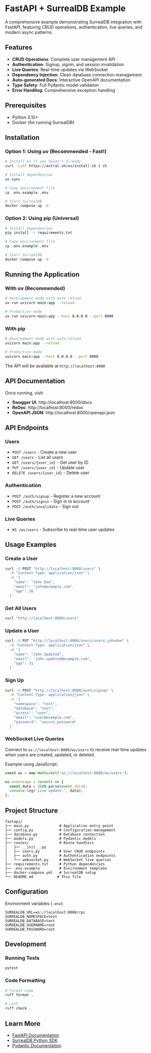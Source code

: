 # FastAPI + SurrealDB Example

A comprehensive example demonstrating SurrealDB integration with FastAPI, featuring CRUD operations, authentication, live queries, and modern async patterns.

## Features

- **CRUD Operations**: Complete user management API
- **Authentication**: Signup, signin, and session invalidation
- **Live Queries**: Real-time updates via WebSocket
- **Dependency Injection**: Clean database connection management
- **Auto-generated Docs**: Interactive OpenAPI documentation
- **Type Safety**: Full Pydantic model validation
- **Error Handling**: Comprehensive exception handling

## Prerequisites

- Python 3.10+
- Docker (for running SurrealDB)

## Installation

### Option 1: Using uv (Recommended - Fast!)

```bash
# Install uv if you haven't already
curl -LsSf https://astral.sh/uv/install.sh | sh

# Install dependencies
uv sync

# Copy environment file
cp .env.example .env

# Start SurrealDB
docker compose up -d
```

### Option 2: Using pip (Universal)

```bash
# Install dependencies
pip install -r requirements.txt

# Copy environment file
cp .env.example .env

# Start SurrealDB
docker compose up -d
```

## Running the Application

### With uv (Recommended)

```bash
# Development mode with auto-reload
uv run uvicorn main:app --reload

# Production mode
uv run uvicorn main:app --host 0.0.0.0 --port 8000
```

### With pip

```bash
# Development mode with auto-reload
uvicorn main:app --reload

# Production mode
uvicorn main:app --host 0.0.0.0 --port 8000
```

The API will be available at `http://localhost:8000`

## API Documentation

Once running, visit:
- **Swagger UI**: http://localhost:8000/docs
- **ReDoc**: http://localhost:8000/redoc
- **OpenAPI JSON**: http://localhost:8000/openapi.json

## API Endpoints

### Users

- `POST /users` - Create a new user
- `GET /users` - List all users
- `GET /users/{user_id}` - Get user by ID
- `PUT /users/{user_id}` - Update user
- `DELETE /users/{user_id}` - Delete user

### Authentication

- `POST /auth/signup` - Register a new account
- `POST /auth/signin` - Sign in to account
- `POST /auth/invalidate` - Sign out

### Live Queries

- `WS /ws/users` - Subscribe to real-time user updates

## Usage Examples

### Create a User

```bash
curl -X POST "http://localhost:8000/users" \
  -H "Content-Type: application/json" \
  -d '{
    "name": "John Doe",
    "email": "john@example.com",
    "age": 30
  }'
```

### Get All Users

```bash
curl "http://localhost:8000/users"
```

### Update a User

```bash
curl -X PUT "http://localhost:8000/users/users:johndoe" \
  -H "Content-Type: application/json" \
  -d '{
    "name": "John Updated",
    "email": "john.updated@example.com",
    "age": 31
  }'
```

### Sign Up

```bash
curl -X POST "http://localhost:8000/auth/signup" \
  -H "Content-Type: application/json" \
  -d '{
    "namespace": "test",
    "database": "test",
    "access": "user",
    "email": "user@example.com",
    "password": "secure_password"
  }'
```

### WebSocket Live Queries

Connect to `ws://localhost:8000/ws/users` to receive real-time updates when users are created, updated, or deleted.

Example using JavaScript:
```javascript
const ws = new WebSocket('ws://localhost:8000/ws/users');

ws.onmessage = (event) => {
  const data = JSON.parse(event.data);
  console.log('Live update:', data);
};
```

## Project Structure

```
fastapi/
├── main.py              # Application entry point
├── config.py            # Configuration management
├── database.py          # Database connection
├── models.py            # Pydantic models
├── routes/              # Route handlers
│   ├── __init__.py
│   ├── users.py         # User CRUD endpoints
│   ├── auth.py          # Authentication endpoints
│   └── websocket.py     # WebSocket live queries
├── requirements.txt     # Python dependencies
├── .env.example         # Environment template
├── docker-compose.yml   # SurrealDB setup
└── README.md           # This file
```

## Configuration

Environment variables (`.env`):

```
SURREALDB_URL=ws://localhost:8000/rpc
SURREALDB_NAMESPACE=test
SURREALDB_DATABASE=test
SURREALDB_USERNAME=root
SURREALDB_PASSWORD=root
```

## Development

### Running Tests

```bash
pytest
```

### Code Formatting

```bash
# Format code
ruff format .

# Lint
ruff check .
```

## Learn More

- [FastAPI Documentation](https://fastapi.tiangolo.com/)
- [SurrealDB Python SDK](https://surrealdb.com/docs/sdk/python)
- [Pydantic Documentation](https://docs.pydantic.dev/)

